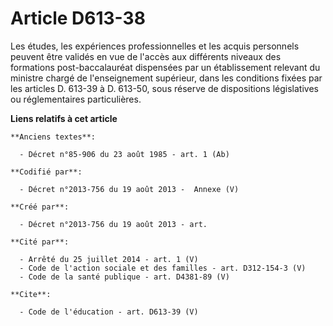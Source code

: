 # Article D613-38

Les études, les expériences professionnelles et les acquis personnels peuvent être validés en vue de l'accès aux différents
niveaux des formations post-baccalauréat dispensées par un établissement relevant du ministre chargé de l'enseignement
supérieur, dans les conditions fixées par les articles D. 613-39 à D. 613-50, sous réserve de dispositions législatives ou
réglementaires particulières.

**Liens relatifs à cet article**

	**Anciens textes**:

	  - Décret n°85-906 du 23 août 1985 - art. 1 (Ab)

	**Codifié par**:

	  - Décret n°2013-756 du 19 août 2013 -  Annexe (V)

	**Créé par**:

	  - Décret n°2013-756 du 19 août 2013 - art.

	**Cité par**:

	  - Arrêté du 25 juillet 2014 - art. 1 (V)
	  - Code de l'action sociale et des familles - art. D312-154-3 (V)
	  - Code de la santé publique - art. D4381-89 (V)

	**Cite**:

	  - Code de l'éducation - art. D613-39 (V)
